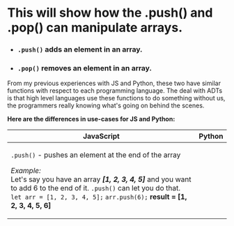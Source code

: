 <h1>This will show how the .push() and .pop() can manipulate arrays.</h1>

<ul>
  <li>
    <h3><code>.push()</code> adds an element in an array.</h3>
  </li>
  <li>
    <h3><code>.pop()</code> removes an element in an array.</h3>
  </li>
</ul>

<p>
  From my previous experiences with JS and Python, these two have similar functions with respect to each programming language.
  The deal with ADTs is that high level languages use these functions to do something without us, the programmers really knowing 
  what's going on behind the scenes. 
</p>
<p><strong>Here are the differences in use-cases for JS and Python:</strong></p>

<table>
  <thead>
    <tr>
      <th>JavaScript</th>
      <th>Python</th>
    </tr>
  </thead>
  <tbody>
    <tr>
      <td>
        <p>
          <code>.push()</code> - pushes an element at the end of the array <br>
          <p>
            <i>Example:</i> <br>
            Let's say you have an array <strong><i>[1, 2, 3, 4, 5]</i></strong> and you want to add 6 to the end of it. <code>.push()</code>
            can let you do that.
            <code>let arr = [1, 2, 3, 4, 5];</code>
            <code>arr.push(6);</code>
            <strong>result = [1, 2, 3, 4, 5, 6]</strong>
          </p>
        </p>
      </td>
    </tr>
  </tbody>
</table>

